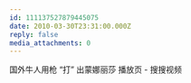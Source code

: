 ```yaml
---
id: 111137527879445075
date: 2010-03-30T23:31:00.000Z
reply: false
media_attachments: 0
---
```


国外牛人用枪 “打” 出蒙娜丽莎 播放页 - 搜搜视频 ​​​​

